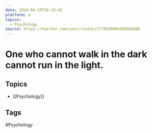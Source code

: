 ```yaml
---
date: 2024-04-15T16:33:42
platform: X
topics:
  - Psychology
source: https://twitter.com/user/status/1779910984309563686
---
```

# One who cannot walk in the dark cannot run in the light.

## Topics
- [[Psychology]]

## Tags
#Psychology